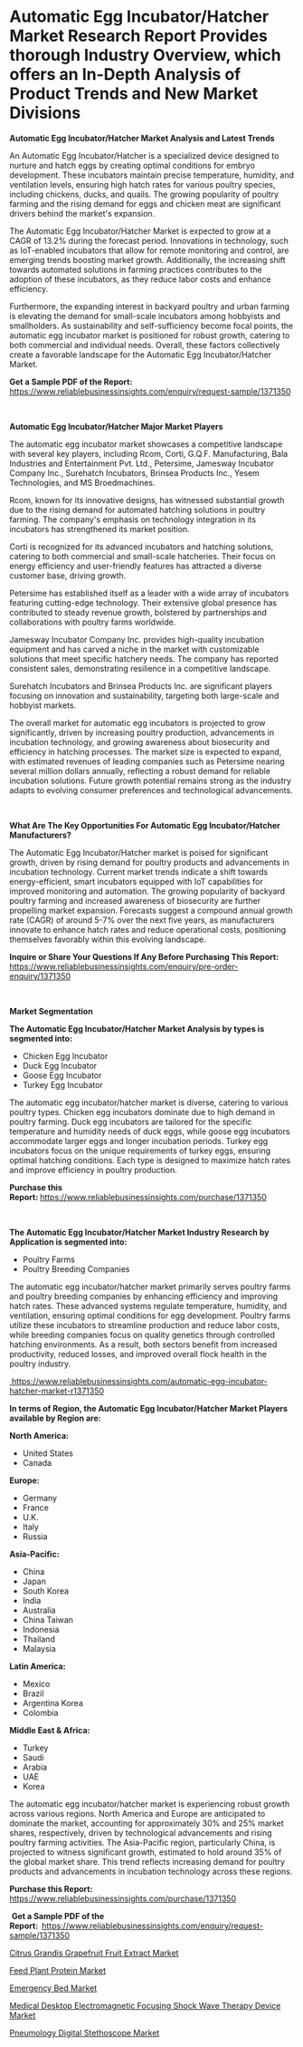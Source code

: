 <p><h1>Automatic Egg Incubator/Hatcher Market Research Report Provides thorough Industry Overview, which offers an In-Depth Analysis of Product Trends and New Market Divisions</h1></p><p><strong>Automatic Egg Incubator/Hatcher Market Analysis and Latest Trends</strong></p>
<p><p>An Automatic Egg Incubator/Hatcher is a specialized device designed to nurture and hatch eggs by creating optimal conditions for embryo development. These incubators maintain precise temperature, humidity, and ventilation levels, ensuring high hatch rates for various poultry species, including chickens, ducks, and quails. The growing popularity of poultry farming and the rising demand for eggs and chicken meat are significant drivers behind the market's expansion.</p><p>The Automatic Egg Incubator/Hatcher Market is expected to grow at a CAGR of 13.2% during the forecast period. Innovations in technology, such as IoT-enabled incubators that allow for remote monitoring and control, are emerging trends boosting market growth. Additionally, the increasing shift towards automated solutions in farming practices contributes to the adoption of these incubators, as they reduce labor costs and enhance efficiency.</p><p>Furthermore, the expanding interest in backyard poultry and urban farming is elevating the demand for small-scale incubators among hobbyists and smallholders. As sustainability and self-sufficiency become focal points, the automatic egg incubator market is positioned for robust growth, catering to both commercial and individual needs. Overall, these factors collectively create a favorable landscape for the Automatic Egg Incubator/Hatcher Market.</p></p>
<p><strong>Get a Sample PDF of the Report:&nbsp;</strong> <a href="https://www.reliablebusinessinsights.com/enquiry/request-sample/1371350?utm_campaign=113&utm_medium=2&utm_source=Github&utm_content=ia&utm_term=06122024&utm_id=automatic-egg-incubatorhatcher">https://www.reliablebusinessinsights.com/enquiry/request-sample/1371350</a></p>
<p>&nbsp;</p>
<p><strong>Automatic Egg Incubator/Hatcher Major Market Players</strong></p>
<p><p>The automatic egg incubator market showcases a competitive landscape with several key players, including Rcom, Corti, G.Q.F. Manufacturing, Bala Industries and Entertainment Pvt. Ltd., Petersime, Jamesway Incubator Company Inc., Surehatch Incubators, Brinsea Products Inc., Yesem Technologies, and MS Broedmachines. </p><p>Rcom, known for its innovative designs, has witnessed substantial growth due to the rising demand for automated hatching solutions in poultry farming. The company's emphasis on technology integration in its incubators has strengthened its market position.</p><p>Corti is recognized for its advanced incubators and hatching solutions, catering to both commercial and small-scale hatcheries. Their focus on energy efficiency and user-friendly features has attracted a diverse customer base, driving growth.</p><p>Petersime has established itself as a leader with a wide array of incubators featuring cutting-edge technology. Their extensive global presence has contributed to steady revenue growth, bolstered by partnerships and collaborations with poultry farms worldwide.</p><p>Jamesway Incubator Company Inc. provides high-quality incubation equipment and has carved a niche in the market with customizable solutions that meet specific hatchery needs. The company has reported consistent sales, demonstrating resilience in a competitive landscape.</p><p>Surehatch Incubators and Brinsea Products Inc. are significant players focusing on innovation and sustainability, targeting both large-scale and hobbyist markets.</p><p>The overall market for automatic egg incubators is projected to grow significantly, driven by increasing poultry production, advancements in incubation technology, and growing awareness about biosecurity and efficiency in hatching processes. The market size is expected to expand, with estimated revenues of leading companies such as Petersime nearing several million dollars annually, reflecting a robust demand for reliable incubation solutions. Future growth potential remains strong as the industry adapts to evolving consumer preferences and technological advancements.</p></p>
<p>&nbsp;</p>
<p><strong>What Are The Key Opportunities For Automatic Egg Incubator/Hatcher Manufacturers?</strong></p>
<p><p>The Automatic Egg Incubator/Hatcher market is poised for significant growth, driven by rising demand for poultry products and advancements in incubation technology. Current market trends indicate a shift towards energy-efficient, smart incubators equipped with IoT capabilities for improved monitoring and automation. The growing popularity of backyard poultry farming and increased awareness of biosecurity are further propelling market expansion. Forecasts suggest a compound annual growth rate (CAGR) of around 5-7% over the next five years, as manufacturers innovate to enhance hatch rates and reduce operational costs, positioning themselves favorably within this evolving landscape.</p></p>
<p><strong>Inquire or Share Your Questions If Any Before Purchasing This Report:</strong> <a href="https://www.reliablebusinessinsights.com/enquiry/pre-order-enquiry/1371350?utm_campaign=113&utm_medium=2&utm_source=Github&utm_content=ia&utm_term=06122024&utm_id=automatic-egg-incubatorhatcher">https://www.reliablebusinessinsights.com/enquiry/pre-order-enquiry/1371350</a></p>
<p>&nbsp;</p>
<p><strong>Market Segmentation</strong></p>
<p><strong>The Automatic Egg Incubator/Hatcher Market Analysis by types is segmented into:</strong></p>
<p><ul><li>Chicken Egg Incubator</li><li>Duck Egg Incubator</li><li>Goose Egg Incubator</li><li>Turkey Egg Incubator</li></ul></p>
<p><p>The automatic egg incubator/hatcher market is diverse, catering to various poultry types. Chicken egg incubators dominate due to high demand in poultry farming. Duck egg incubators are tailored for the specific temperature and humidity needs of duck eggs, while goose egg incubators accommodate larger eggs and longer incubation periods. Turkey egg incubators focus on the unique requirements of turkey eggs, ensuring optimal hatching conditions. Each type is designed to maximize hatch rates and improve efficiency in poultry production.</p></p>
<p><strong>Purchase this Report:&nbsp;</strong><a href="https://www.reliablebusinessinsights.com/purchase/1371350?utm_campaign=113&utm_medium=2&utm_source=Github&utm_content=ia&utm_term=06122024&utm_id=automatic-egg-incubatorhatcher">https://www.reliablebusinessinsights.com/purchase/1371350</a></p>
<p>&nbsp;</p>
<p><strong>The Automatic Egg Incubator/Hatcher Market Industry Research by Application is segmented into:</strong></p>
<p><ul><li>Poultry Farms</li><li>Poultry Breeding Companies</li></ul></p>
<p><p>The automatic egg incubator/hatcher market primarily serves poultry farms and poultry breeding companies by enhancing efficiency and improving hatch rates. These advanced systems regulate temperature, humidity, and ventilation, ensuring optimal conditions for egg development. Poultry farms utilize these incubators to streamline production and reduce labor costs, while breeding companies focus on quality genetics through controlled hatching environments. As a result, both sectors benefit from increased productivity, reduced losses, and improved overall flock health in the poultry industry.</p></p>
<p><a href="https://www.reliablebusinessinsights.com/automatic-egg-incubator-hatcher-market-r1371350?utm_campaign=113&utm_medium=2&utm_source=Github&utm_content=ia&utm_term=06122024&utm_id=automatic-egg-incubatorhatcher">&nbsp;https://www.reliablebusinessinsights.com/automatic-egg-incubator-hatcher-market-r1371350</a></p>
<p><strong>In terms of Region, the Automatic Egg Incubator/Hatcher Market Players available by Region are:</strong></p>
<p>
    <p> <strong> North America: </strong>
        <ul>
            <li>United States</li>
            <li>Canada</li>
        </ul>
        </p> 
    <p> <strong> Europe: </strong>
        <ul>
            <li>Germany</li>
            <li>France</li>
            <li>U.K.</li>
            <li>Italy</li>
            <li>Russia</li>
        </ul>
        </p> 
    <p> <strong> Asia-Pacific: </strong>
        <ul>
            <li>China</li>
            <li>Japan</li>
            <li>South Korea</li>
            <li>India</li>
            <li>Australia</li>
            <li>China Taiwan</li>
            <li>Indonesia</li>
            <li>Thailand</li>
            <li>Malaysia</li>
        </ul>
        </p> 
    <p> <strong> Latin America: </strong>
        <ul>
            <li>Mexico</li>
            <li>Brazil</li>
            <li>Argentina Korea</li>
            <li>Colombia</li>
        </ul>
        </p> 
    <p> <strong> Middle East & Africa: </strong>
        <ul>
            <li>Turkey</li>
            <li>Saudi</li>
            <li>Arabia</li>
            <li>UAE</li>
            <li>Korea</li>
        </ul>
    </p>
    </p>
<p><p>The automatic egg incubator/hatcher market is experiencing robust growth across various regions. North America and Europe are anticipated to dominate the market, accounting for approximately 30% and 25% market shares, respectively, driven by technological advancements and rising poultry farming activities. The Asia-Pacific region, particularly China, is projected to witness significant growth, estimated to hold around 35% of the global market share. This trend reflects increasing demand for poultry products and advancements in incubation technology across these regions.</p></p>
<p><strong>Purchase this Report: </strong><a href="https://www.reliablebusinessinsights.com/purchase/1371350?utm_campaign=113&utm_medium=2&utm_source=Github&utm_content=ia&utm_term=06122024&utm_id=automatic-egg-incubatorhatcher">https://www.reliablebusinessinsights.com/purchase/1371350</a></p>
<p>&nbsp;<strong>Get a Sample PDF of the Report:&nbsp;&nbsp;</strong><a href="https://www.reliablebusinessinsights.com/enquiry/request-sample/1371350?utm_campaign=113&utm_medium=2&utm_source=Github&utm_content=ia&utm_term=06122024&utm_id=automatic-egg-incubatorhatcher">https://www.reliablebusinessinsights.com/enquiry/request-sample/1371350</a></p>
<p><strong></strong></p>
<p><p><a href="https://www.linkedin.com/pulse/market-trends-growth-citrus-grandis-grapefruit-fruit-extract-bgete?utm_campaign=113&utm_medium=2&utm_source=Github&utm_content=ia&utm_term=06122024&utm_id=automatic-egg-incubatorhatcher">Citrus Grandis Grapefruit Fruit Extract Market</a></p><p><a href="https://issuu.com/reportprime-2/docs/feed-plant-protein-market-size-2030.pptx?utm_campaign=113&utm_medium=2&utm_source=Github&utm_content=ia&utm_term=06122024&utm_id=automatic-egg-incubatorhatcher">Feed Plant Protein Market</a></p><p><a href="https://www.linkedin.com/pulse/projected-growth-emergency-bed-market-2024-2031-108-cagr-key-u1gdc?utm_campaign=113&utm_medium=2&utm_source=Github&utm_content=ia&utm_term=06122024&utm_id=automatic-egg-incubatorhatcher">Emergency Bed Market</a></p><p><a href="https://issuu.com/reportprime-2/docs/medical-desktop-electromagnetic-focusing-shock-wav?utm_campaign=113&utm_medium=2&utm_source=Github&utm_content=ia&utm_term=06122024&utm_id=automatic-egg-incubatorhatcher">Medical Desktop Electromagnetic Focusing Shock Wave Therapy Device Market</a></p><p><a href="https://www.linkedin.com/pulse/key-trends-driving-pneumology-digital-stethoscope-market-ochie?utm_campaign=113&utm_medium=2&utm_source=Github&utm_content=ia&utm_term=06122024&utm_id=automatic-egg-incubatorhatcher">Pneumology Digital Stethoscope Market</a></p></p>
